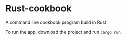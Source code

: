 # Rust-cookbook
A command line cookbook program build in Rust

To run the app, download the project and run `cargo run`.
